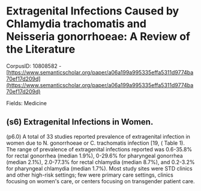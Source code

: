 # Extragenital Infections Caused by Chlamydia trachomatis and Neisseria gonorrhoeae: A Review of the Literature

CorpusID: 10808582 - [https://www.semanticscholar.org/paper/a06a199a995335effa5311d9774ba70ef17d209d](https://www.semanticscholar.org/paper/a06a199a995335effa5311d9774ba70ef17d209d)

Fields: Medicine

## (s6) Extragenital Infections in Women.
(p6.0) A total of 33 studies reported prevalence of extragenital infection in women due to N. gonorrhoeae or C. trachomatis infection [19, ( Table 1). The range of prevalence of extragenital infections reported was 0.6-35.8% for rectal gonorrhea (median 1.9%), 0-29.6% for pharyngeal gonorrhea (median 2.1%), 2.0-77.3% for rectal chlamydia (median 8.7%), and 0.2-3.2% for pharyngeal chlamydia (median 1.7%). Most study sites were STD clinics and other high-risk settings; few were primary care settings, clinics focusing on women's care, or centers focusing on transgender patient care.
